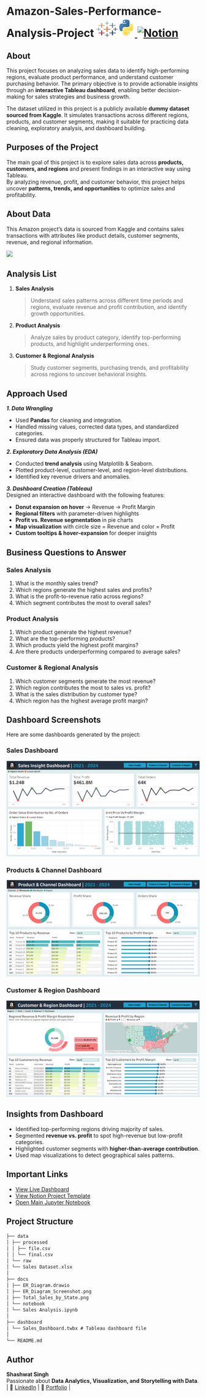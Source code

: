 # Amazon-Sales-Performance-Analysis-Project <a href="https://public.tableau.com/app/profile/shashwat.sungh/viz/BooK5_17555197042170/CustomerRegion?publish=yes" target="_blank" rel="noreferrer"> <img src="https://raw.githubusercontent.com/mrankitgupta/mrankitgupta/a768d6bf0a001f03327578ae12f8867e4056cbaf/tableau-software.svg" alt="tableau" width="55" height="40"/><a href="notebook/Sales Analysis.ipynb" target="_blank" rel="noreferrer"><img src="https://raw.githubusercontent.com/devicons/devicon/master/icons/python/python-original.svg" alt="python" width="45" height="50"/><a href="https://www.notion.so/Sales-Analysis-Project-247123ae0dc780ee8c8ffa4e5353f193" target="_blank" rel="noreferrer"> <img src="https://cdn.jsdelivr.net/gh/devicons/devicon@latest/icons/notion/notion-original.svg" width="40"  title="Notion"/> </a> </a>


## About
This project focuses on analyzing sales data to identify high-performing regions, evaluate product performance, and understand customer purchasing behavior. The primary objective is to provide actionable insights through an **interactive Tableau dashboard**, enabling better decision-making for sales strategies and business growth.  

The dataset utilized in this project is a publicly available **dummy dataset sourced from Kaggle**. It simulates transactions across different regions, products, and customer segments, making it suitable for practicing data cleaning, exploratory analysis, and dashboard building.


## Purposes of the Project
The main goal of this project is to explore sales data across **products, customers, and regions** and present findings in an interactive way using Tableau.  
By analyzing revenue, profit, and customer behavior, this project helps uncover **patterns, trends, and opportunities** to optimize sales and profitability.


## About Data
This Amazon project’s data is sourced from Kaggle and contains sales transactions with attributes like product details, customer segments, revenue, and regional information.  

<img src= "https://github.com/ShashwatAnalyst/Regional-Sales-Analysis/blob/main/docs/ER_Diagram_Screenshot.png?raw=true">

## Analysis List

  
1. **Sales Analysis**  
   > Understand sales patterns across different time periods and regions, evaluate revenue and profit contribution, and identify growth opportunities.
2. **Product Analysis**  
   > Analyze sales by product category, identify top-performing products, and highlight underperforming ones.  

3. **Customer & Regional Analysis**  
   > Study customer segments, purchasing trends, and profitability across regions to uncover behavioral insights.  


## Approach Used

***1. Data Wrangling***  
- Used **Pandas** for cleaning and integration.  
- Handled missing values, corrected data types, and standardized categories.  
- Ensured data was properly structured for Tableau import.  

***2. Exploratory Data Analysis (EDA)***  
- Conducted **trend analysis** using Matplotlib & Seaborn.  
- Plotted product-level, customer-level, and region-level distributions.  
- Identified key revenue drivers and anomalies.  

***3. Dashboard Creation (Tableau)***  
Designed an interactive dashboard with the following features:  
- **Donut expansion on hover** → Revenue → Profit Margin  
- **Regional filters** with parameter-driven highlights  
- **Profit vs. Revenue segmentation** in pie charts  
- **Map visualization** with circle size = Revenue and color = Profit  
- **Custom tooltips & hover-expansion** for deeper insights  


## Business Questions to Answer

### Sales Analysis
1. What is the monthly sales trend?  
2. Which regions generate the highest sales and profits?  
3. What is the profit-to-revenue ratio across regions?  
4. Which segment contributes the most to overall sales?  

### Product Analysis
1. Which product generate the highest revenue?  
2. What are the top-performing products?  
3. Which products yield the highest profit margins?  
4. Are there products underperforming compared to average sales?  

### Customer & Regional Analysis
1. Which customer segments generate the most revenue?  
2. Which region contributes the most to sales vs. profit?  
3. What is the sales distribution by customer type?  
4. Which region has the highest average profit margin?

## Dashboard Screenshots

Here are some dashboards generated by the project:

### Sales Dashboard
![Sales Dashboard](https://github.com/ShashwatAnalyst/Amazon-Sales-Performance-Analysis/blob/main/docs/Screenshot%202025-09-19%20185830.png?raw=true)

### Products & Channel Dashboard
![Products & Channel Dashboard](https://github.com/ShashwatAnalyst/Amazon-Sales-Performance-Analysis/blob/main/docs/Screenshot%202025-09-19%20185851.png?raw=true)

### Customer & Region Dashboard
![Customer & Region Dashboard](https://github.com/ShashwatAnalyst/Amazon-Sales-Performance-Analysis/blob/main/docs/Screenshot%202025-09-19%20185909.png?raw=true)

## Insights from Dashboard
- Identified top-performing regions driving majority of sales.  
- Segmented **revenue vs. profit** to spot high-revenue but low-profit categories.  
- Highlighted customer segments with **higher-than-average contribution**.  
- Used map visualizations to detect geographical sales patterns.

## Important Links

- [View Live Dashboard](https://public.tableau.com/app/profile/shashwat.sungh/viz/BooK5_17555197042170/CustomerRegion?publish=yes)  
- [View Notion Project Template](https://www.notion.so/Sales-Analysis-Project-247123ae0dc780ee8c8ffa4e5353f193)
- [Open Main Jupyter Notebook](notebook)

## Project Structure
```
├── data
│ ├── processed
│ │ ├── file.csv
│ │ └── final.csv
│ └── raw
│ └── Sales Dataset.xlsx
│
├── docs
│ ├── ER_Diagram.drawio
│ ├── ER_Diagram_Screenshot.png
│ ├── Total_Sales_by_State.png
│ └── notebook
│ └── Sales Analysis.ipynb
│
├── dashboard
│ └── Sales_Dashboard.twbx # Tableau dashboard file
│
└── README.md
```
## Author
**Shashwat Singh**  
Passionate about **Data Analytics, Visualization, and Storytelling with Data**.<br>
| 💼 [LinkedIn](https://www.linkedin.com/in/shashwat-singh-bb2730357/)  | 👤 [Portfolio](https://www.shashwatanalyst.online/)  |

